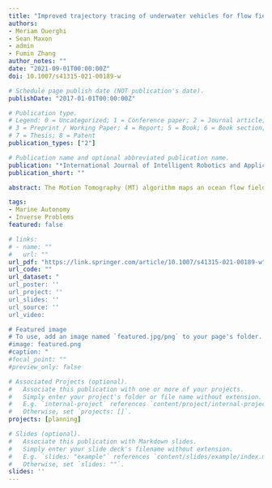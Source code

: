 ```yaml
---
title: "Improved trajectory tracing of underwater vehicles for flow field mapping"
authors:
- Meriam Ouerghi
- Sean Maxon
- admin
- Fumin Zhang
author_notes: ""
date: "2021-09-01T00:00:00Z"
doi: 10.1007/s41315-021-00189-w

# Schedule page publish date (NOT publication's date).
publishDate: "2017-01-01T00:00:00Z"

# Publication type.
# Legend: 0 = Uncategorized; 1 = Conference paper; 2 = Journal article;
# 3 = Preprint / Working Paper; 4 = Report; 5 = Book; 6 = Book section;
# 7 = Thesis; 8 = Patent
publication_types: ["2"]

# Publication name and optional abbreviated publication name.
publication: "*International Journal of Intelligent Robotics and Applications* "
publication_short: ""

abstract: The Motion Tomography (MT) algorithm maps an ocean flow field using sporadically measured positions of underwater vehicles. A key step of the MT algorithm, called trajectory tracing, is to estimate the underwater trajectories of the vehicles based on the estimated flow field and known start and end positions. This paper extends the MT algorithm by developing a set of analytical formulas to compute the underwater trajectories.   These analytical formulas enable us to study the convergence of the MT algorithm, and we prove that the estimated trajectory and measured trajectory end positions converge as the MT algorithm proceeds. Experimental results are collected on the Georgia Tech Miniature Autonomous Blimps to demonstrate that the MT algorithm can be applied to reconstruct a wind field in an indoor environment using nothing but sparse position measurements. We further validate the MT algorithm using data collected by an underwater glider deployed in the South Atlantic Bight. We demonstrate MT is able to reconstruct the ocean flow field using recorded glider surfacing positions and improve the spatial distribution of a dead reckoning flow field map.

tags:
- Marine Autonomy
- Inverse Problems
featured: false

# links:
# - name: ""
#   url: ""
url_pdf: "https://link.springer.com/article/10.1007/s41315-021-00189-w"
url_code: ""
url_dataset: "
url_poster: ''
url_project: ''
url_slides: ''
url_source: ''
url_video: 

# Featured image
# To use, add an image named `featured.jpg/png` to your page's folder. 
#image: featured.png
#caption: "
#focal_point: ""
#preview_only: false

# Associated Projects (optional).
#   Associate this publication with one or more of your projects.
#   Simply enter your project's folder or file name without extension.
#   E.g. `internal-project` references `content/project/internal-project/index.md`.
#   Otherwise, set `projects: []`.
projects: [planning]

# Slides (optional).
#   Associate this publication with Markdown slides.
#   Simply enter your slide deck's filename without extension.
#   E.g. `slides: "example"` references `content/slides/example/index.md`.
#   Otherwise, set `slides: ""`.
slides: ''
---
```

